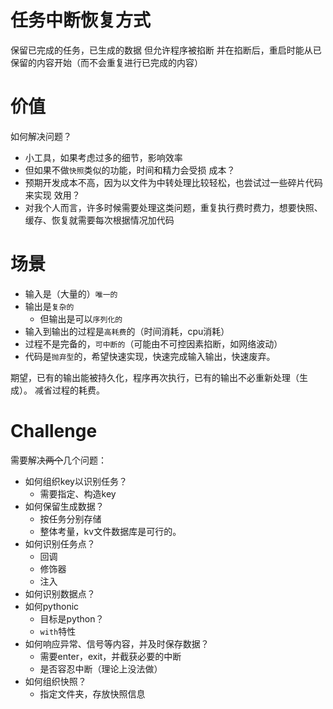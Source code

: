 
# 任务中断恢复方式
保留已完成的任务，已生成的数据
但允许程序被掐断
并在掐断后，重启时能从已保留的内容开始（而不会重复进行已完成的内容）

# 价值
如何解决问题？
- 小工具，如果考虑过多的细节，影响效率
- 但如果不做`快照`类似的功能，时间和精力会受损
成本？
- 预期开发成本不高，因为以文件为中转处理比较轻松，也尝试过一些碎片代码来实现
效用？
- 对我个人而言，许多时候需要处理这类问题，重复执行费时费力，想要快照、缓存、恢复就需要每次根据情况加代码

# 场景
- 输入是（大量的）`唯一的`
- 输出是`复杂的`
  - 但输出是可以`序列化的`
- 输入到输出的过程是`高耗费`的（时间消耗，cpu消耗）
- 过程不是完备的，`可中断的`（可能由不可控因素掐断，如网络波动）
- 代码是`抛弃型`的，希望快速实现，快速完成输入输出，快速废弃。

期望，已有的输出能被持久化，程序再次执行，已有的输出不必重新处理（生成）。
减省过程的耗费。


# Challenge
需要解决~~两个~~几个问题：
- 如何组织key以识别任务？
  - 需要指定、构造key
- 如何保留生成数据？
  - 按任务分别存储
  - 整体考量，kv文件数据库是可行的。
- 如何识别任务点？
  - 回调
  - 修饰器
  - 注入
- 如何识别数据点？
- 如何pythonic
  - 目标是python？
  - `with`特性
- 如何响应异常、信号等内容，并及时保存数据？
  - 需要enter，exit，并截获必要的中断
  - 是否容忍中断（理论上没法做）
- 如何组织快照？
  - 指定文件夹，存放快照信息